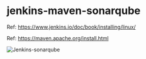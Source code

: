 # jenkins-maven-sonarqube

Ref: https://www.jenkins.io/doc/book/installing/linux/

Ref: https://maven.apache.org/install.html


![Jenkins-sonarqube](https://github.com/abhishekishor/jenkins-maven-sonarqube/assets/121818867/1d4d129f-2f44-40d5-9650-8877ec57fa21)
